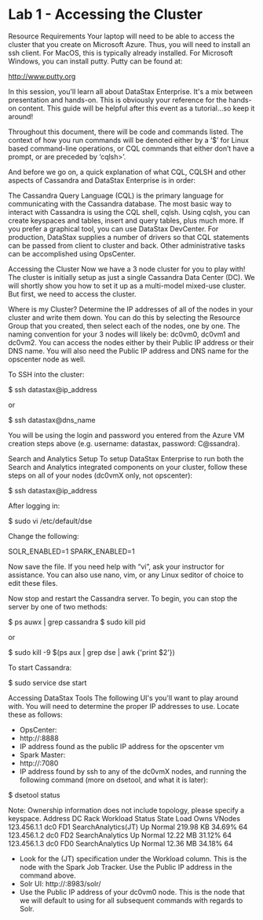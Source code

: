 # Lab 1 - Accessing the Cluster

Resource Requirements
Your laptop will need to be able to access the cluster that you create on Microsoft Azure.  Thus, you will need to install an ssh client. For MacOS, this is typically already installed.  For Microsoft Windows, you can install putty. Putty can be found at:

http://www.putty.org


In this session, you'll learn all about DataStax Enterprise. It's a mix between presentation and hands-on. This is obviously your reference for the hands-on content. This guide will be helpful after this event as a tutorial…so keep it around!

Throughout this document, there will be code and commands listed.  The context of how you run commands will be denoted either by a ‘$’ for Linux based command-line operations, or CQL commands that either don’t have a prompt, or are preceded by ‘cqlsh>’.

And before we go on, a quick explanation of what CQL, CQLSH and other aspects of Cassandra and DataStax Enterprise is in order:

The Cassandra Query Language (CQL) is the primary language for communicating with the Cassandra database. The most basic way to interact with Cassandra is using the CQL shell, cqlsh. Using cqlsh, you can create keyspaces and tables, insert and query tables, plus much more. If you prefer a graphical tool, you can use DataStax DevCenter. For production, DataStax supplies a number of drivers so that CQL statements can be passed from client to cluster and back. Other administrative tasks can be accomplished using OpsCenter.

Accessing the Cluster
Now we have a 3 node cluster for you to play with! The cluster is initially setup as just a single Cassandra Data Center (DC). We will shortly show you how to set it up as a multi-model mixed-use cluster.  But first, we need to access the cluster. 

Where is my Cluster?
Determine the IP addresses of all of the nodes in your cluster and write them down. You can do this by selecting the Resource Group that you created, then select each of the nodes, one by one. The naming convention for your 3 nodes will likely be: dc0vm0, dc0vm1 and dc0vm2.  You can access the nodes either by their Public IP address or their DNS name. You will also need the Public IP address and DNS name for the opscenter node as well.



To SSH into the cluster:

$ ssh datastax@ip_address 

or

$ ssh datastax@dns_name

You will be using the login and password you entered from the Azure VM creation steps above (e.g. username: datastax, password: C@ssandra).

Search and Analytics Setup
To setup DataStax Enterprise to run both the Search and Analytics integrated components on your cluster, follow these steps on all of your nodes (dc0vmX only, not opscenter):

$ ssh datastax@ip_address

After logging in:

$ sudo vi /etc/default/dse

Change the following:

SOLR_ENABLED=1
SPARK_ENABLED=1

Now save the file. If you need help with “vi”, ask your instructor for assistance. You can also use nano, vim, or any Linux seditor of choice to edit these files.

Now stop and restart the Cassandra server. To begin, you can stop the server by one of two methods:

$ ps auwx | grep cassandra
$ sudo kill pid

or

$ sudo kill -9 $(ps aux | grep dse | awk {'print $2'})

To start Cassandra:

$ sudo service dse start


Accessing DataStax Tools
The following UI's you'll want to play around with.  You will need to determine the proper IP addresses to use. Locate these as follows:

 - OpsCenter: 
-	http://<opscenter ip address>:8888
-	IP address found as the public IP address for the opscenter vm
 - Spark Master: 
-	http://<spark master ip address>:7080
-	IP address found by ssh to any of the dc0vmX nodes, and running the following command (more on dsetool, and what it is later):

$ dsetool status

Note: Ownership information does not include topology, please specify a keyspace.
Address          DC           Rack         Workload                       Status  State      Load                Owns                  VNodes
123.456.1.1    dc0           FD1          SearchAnalytics(JT)      Up        Normal   219.98 KB       34.69%               64
123.456.1.2    dc0           FD2          SearchAnalytics            Up        Normal   12.22 MB         31.12%               64
123.456.1.3    dc0           FD0          SearchAnalytics            Up        Normal   12.36 MB         34.18%               64

-	Look for the (JT) specification under the Workload column. This is the node with the Spark Job Tracker. Use the Public IP address in the command above.
 - Solr UI: http://<solr node ip address>:8983/solr/
-	Use the Public IP address of your dc0vm0 node. This is the node that we will default to using for all subsequent commands with regards to Solr. 

